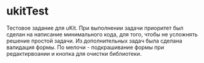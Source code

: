 # ukitTest

Тестовое задание для uKit.
При выполнении задачи приоритет был сделан на написание минимального кода, для того, чтобы не усложнять решение простой задачи.
Из дополнительных задач была сделана валидация формы. 
По мелочи - подкрашивание формы при редактирвоании и кнопка для очистки библиотеки.
